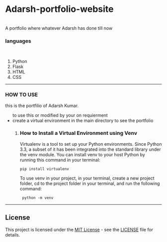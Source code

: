 # Adarsh-portfolio-website
<br>
A portfolio where whatever Adarsh has done till now
<br>
<h3>languages</h3>
<br>
<ol>
  <li>
    Python
  </li><li>
    Flask
  </li><li>
    HTML
  </li><li>
    CSS
  </li>
</ol>

<hr>


<h3>HOW TO USE</h3>
<p>
  this is the portfilio of Adarsh Kumar.
  <ul>
      to use this or modified by your on requierment<br>
    <li>
        create a virtual environment in the main directory to see the portfolio
      <ol>
        <li>
          <h3>How to Install a Virtual Environment using Venv</h3>
          <p>Virtualenv is a tool to set up your Python environments. Since Python 3.3, a subset of it has been integrated into the standard library under the venv module. You can install venv to your host Python by running this command in your terminal:</p>
          <code>pip install virtualenv</code>
          <p>To use venv in your project, in your terminal, create a new project folder, cd to the project folder in your terminal, and run the following command:</p>
          <code><p> python<version> -m venv <virtual-environment-name></p></code>
        </li>
      </li>
  </ul>
</p>


<hr>

## License

This project is licensed under the [MIT License](LICENSE) - see the [LICENSE](LICENSE) file for details.
